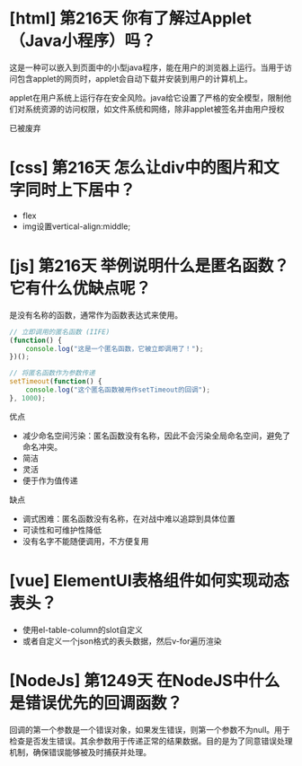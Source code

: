 # [html] 第216天 你有了解过Applet（Java小程序）吗？

这是一种可以嵌入到页面中的小型java程序，能在用户的浏览器上运行。当用于访问包含applet的网页时，applet会自动下载并安装到用户的计算机上。

applet在用户系统上运行存在安全风险。java给它设置了严格的安全模型，限制他们对系统资源的访问权限，如文件系统和网络，除非applet被签名并由用户授权

已被废弃

# [css] 第216天 怎么让div中的图片和文字同时上下居中？

- flex
- img设置vertical-align:middle;

# [js] 第216天 举例说明什么是匿名函数？它有什么优缺点呢？

是没有名称的函数，通常作为函数表达式来使用。

```javascript
// 立即调用的匿名函数 (IIFE)
(function() {
    console.log("这是一个匿名函数，它被立即调用了！");
})();

// 将匿名函数作为参数传递
setTimeout(function() {
    console.log("这个匿名函数被用作setTimeout的回调");
}, 1000);

```
优点
- 减少命名空间污染：匿名函数没有名称，因此不会污染全局命名空间，避免了命名冲突。
- 简洁
- 灵活
- 便于作为值传递

缺点
- 调式困难：匿名函数没有名称，在对战中难以追踪到具体位置
- 可读性和可维护性降低
- 没有名字不能随便调用，不方便复用

# [vue] ElementUI表格组件如何实现动态表头？

- 使用el-table-column的slot自定义
- 或者自定义一个json格式的表头数据，然后v-for遍历渲染

# [NodeJs] 第1249天 在NodeJS中什么是错误优先的回调函数？

回调的第一个参数是一个错误对象，如果发生错误，则第一个参数不为null。用于检查是否发生错误。其余参数用于传递正常的结果数据。目的是为了同意错误处理机制，确保错误能够被及时捕获并处理。
